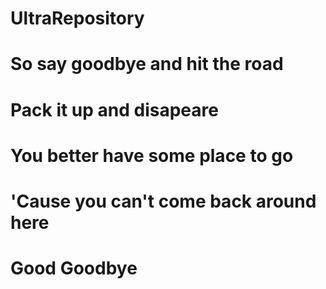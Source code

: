 # UltraRepository
# So say goodbye and hit the road
# Pack it up and disapeare
# You better have some place to go
# 'Cause you can't come back around here
# Good Goodbye
